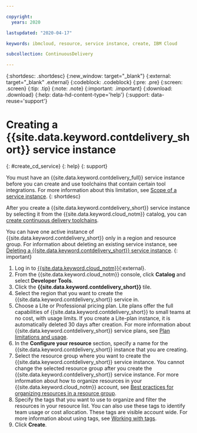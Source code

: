 ```yaml
---

copyright:
  years: 2020

lastupdated: "2020-04-17"

keywords: ibmcloud, resource, service instance, create, IBM Cloud

subcollection: ContinuousDelivery

---
```


{:shortdesc: .shortdesc}
{:new_window: target="_blank"}
{:external: target="_blank" .external}
{:codeblock: .codeblock}
{:pre: .pre}
{:screen: .screen}
{:tip: .tip}
{:note: .note}
{:important: .important}
{:download: .download}
{:help: data-hd-content-type='help'}
{:support: data-reuse='support'}

# Creating a {{site.data.keyword.contdelivery_short}} service instance
{: #create_cd_service}
{: help} 
{: support}

You must have an {{site.data.keyword.contdelivery_full}} service instance before you can create and use toolchains that contain certain tool integrations. For more information about this limitation, see [Scope of a service instance](/docs/ContinuousDelivery?topic=ContinuousDelivery-limitations_usage#service_scope).
{: shortdesc}

After you create a {{site.data.keyword.contdelivery_short}} service instance by selecting it from the {{site.data.keyword.cloud_notm}} catalog, you can [create continuous delivery toolchains](/docs/ContinuousDelivery?topic=ContinuousDelivery-getting-started).

You can have one active instance of {{site.data.keyword.contdelivery_short}} only in a region and resource group. For information about deleting an existing service instance, see [Deleting a {{site.data.keyword.contdelivery_short}} service instance](/docs/ContinuousDelivery?topic=ContinuousDelivery-delete_cd_service).
{: important}

1. Log in to [{{site.data.keyword.cloud_notm}}](https://cloud.ibm.com/){:external}.
1. From the {{site.data.keyword.cloud_notm}} console, click **Catalog** and select **Developer Tools**.
1. Click the **{{site.data.keyword.contdelivery_short}}** tile.
1. Select the region that you want to create the {{site.data.keyword.contdelivery_short}} service in.
1. Choose a Lite or Professional pricing plan. Lite plans offer the full capabilities of {{site.data.keyword.contdelivery_short}} to small teams at no cost, with usage limits. If you create a Lite-plan instance, it is automatically deleted 30 days after creation. For more information about {{site.data.keyword.contdelivery_short}} service plans, see [Plan limitations and usage](/docs/ContinuousDelivery?topic=ContinuousDelivery-limitations_usage).
1. In the **Configure your resource** section, specify a name for the {{site.data.keyword.contdelivery_short}} instance that you are creating.
1. Select the resource group where you want to create the {{site.data.keyword.contdelivery_short}} service instance. You cannot change the selected resource group after you create the {{site.data.keyword.contdelivery_short}} service instance. For more information about how to organize resources in your {{site.data.keyword.cloud_notm}} account, see [Best practices for organizing resources in a resource group](/docs/resources?topic=resources-bp_resourcegroups#bp_resourcegroups).
1. Specify the tags that you want to use to organize and filter the resources in your resource list. You can also use these tags to identify team usage or cost allocation. These tags are visible account wide. For more information about using tags, see [Working with tags](/docs/resources?topic=resources-tag).
1. Click **Create**.
